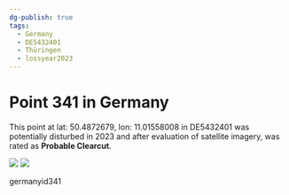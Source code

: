 ```yaml
---
dg-publish: true
tags:
  - Germany
  - DE5432401
  - Thüringen
  - lossyear2023
---
```


# Point 341 in Germany

This point at lat: 50.4872679, lon: 11.01558008 in DE5432401 was potentially disturbed in 2023 and after evaluation of satellite imagery, was rated as **Probable Clearcut**.

<div class='juxtapose' data-showcredits='false'>
<img src='https://baserow-backend-production20240528124524339000000001.s3.amazonaws.com/user_files/Kl3AR5RrmbKaUCdELD4JYnAbBAXAWUCb_ce4d4f863a7f02aa1b208c33a04506854001a24980bb52afe596386a17a03490.png' data-label='April 2019' />
<img src='https://baserow-backend-production20240528124524339000000001.s3.amazonaws.com/user_files/ODOLGnZLO2Kalw8AMEPxPgSzhpD1z6rl_b72a1585ab7e30a029ebdd9a576eb27c90e5a55c79566f11b1c0e7951acfefae.png' data-label='March 2024' />
</div>

germanyid341